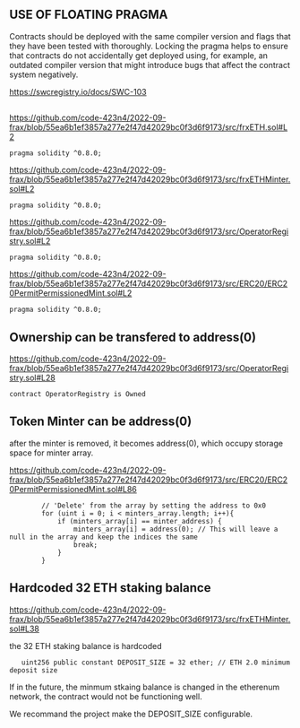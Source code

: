 

## USE OF FLOATING PRAGMA

Contracts should be deployed with the same compiler version and flags that they have been tested with thoroughly. Locking the pragma helps to ensure that contracts do not accidentally get deployed using, for example, an outdated compiler version that might introduce bugs that affect the contract system negatively.

https://swcregistry.io/docs/SWC-103

##


https://github.com/code-423n4/2022-09-frax/blob/55ea6b1ef3857a277e2f47d42029bc0f3d6f9173/src/frxETH.sol#L2


```
pragma solidity ^0.8.0;
```
            

https://github.com/code-423n4/2022-09-frax/blob/55ea6b1ef3857a277e2f47d42029bc0f3d6f9173/src/frxETHMinter.sol#L2


```
pragma solidity ^0.8.0;
```
            

https://github.com/code-423n4/2022-09-frax/blob/55ea6b1ef3857a277e2f47d42029bc0f3d6f9173/src/OperatorRegistry.sol#L2


```
pragma solidity ^0.8.0;
```
            

https://github.com/code-423n4/2022-09-frax/blob/55ea6b1ef3857a277e2f47d42029bc0f3d6f9173/src/ERC20/ERC20PermitPermissionedMint.sol#L2


```
pragma solidity ^0.8.0;
```

## Ownership can be transfered to address(0)

https://github.com/code-423n4/2022-09-frax/blob/55ea6b1ef3857a277e2f47d42029bc0f3d6f9173/src/OperatorRegistry.sol#L28

```
contract OperatorRegistry is Owned
```

## Token Minter can be address(0)

after the minter is removed, it becomes address(0), which occupy storage space for minter array.

https://github.com/code-423n4/2022-09-frax/blob/55ea6b1ef3857a277e2f47d42029bc0f3d6f9173/src/ERC20/ERC20PermitPermissionedMint.sol#L86

```
        // 'Delete' from the array by setting the address to 0x0
        for (uint i = 0; i < minters_array.length; i++){ 
            if (minters_array[i] == minter_address) {
                minters_array[i] = address(0); // This will leave a null in the array and keep the indices the same
                break;
            }
        }
```

## Hardcoded 32 ETH staking balance

https://github.com/code-423n4/2022-09-frax/blob/55ea6b1ef3857a277e2f47d42029bc0f3d6f9173/src/frxETHMinter.sol#L38

the 32 ETH staking balance is hardcoded

```
   uint256 public constant DEPOSIT_SIZE = 32 ether; // ETH 2.0 minimum deposit size
```

If in the future, the minmum stkaing balance is changed in the etherenum network, the contract would not be functioning well.

We recommand the project make the DEPOSIT_SIZE configurable. 
            